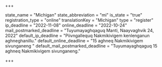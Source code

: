 +++

state_name = "Michigan"
state_abbreviation = "mi"
is_state = "true"
registration_type = "online"
translationKey = "Michigan"
type = "register"
ip_deadline = "2022-11-08"
online_deadline = "2022-10-24"
mail_postmarked_deadline = "Tuyumayaghqaguq Manti, Naayvaghvik 24, 2022"
default_ip_deadline = "Piivngallequq Nakmikivigem kenlenganun aghneghanillu."
default_online_deadline = "15 aghneq Nakmikivigem sivunganeng "
default_mail_postmarked_deadline = "Tuyumayaghqaguq 15 aghneq Nakmikivigem sivunganeng."

+++